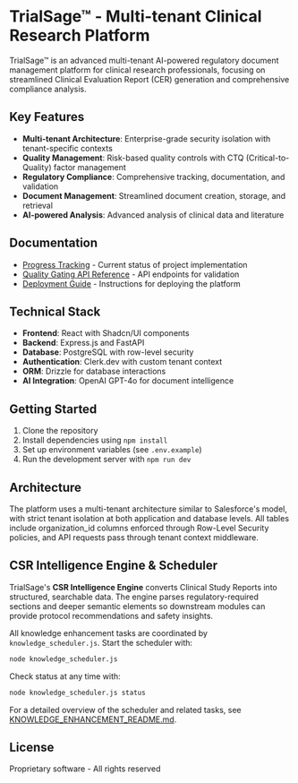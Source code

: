 # TrialSage™ - Multi-tenant Clinical Research Platform

TrialSage™ is an advanced multi-tenant AI-powered regulatory document management platform for clinical research professionals, focusing on streamlined Clinical Evaluation Report (CER) generation and comprehensive compliance analysis.

## Key Features

- **Multi-tenant Architecture**: Enterprise-grade security isolation with tenant-specific contexts
- **Quality Management**: Risk-based quality controls with CTQ (Critical-to-Quality) factor management
- **Regulatory Compliance**: Comprehensive tracking, documentation, and validation
- **Document Management**: Streamlined document creation, storage, and retrieval
- **AI-powered Analysis**: Advanced analysis of clinical data and literature

## Documentation

- [Progress Tracking](./PROGRESS.md) - Current status of project implementation
- [Quality Gating API Reference](./docs/quality-gating-api-reference.md) - API endpoints for validation
- [Deployment Guide](./DEPLOYMENT.md) - Instructions for deploying the platform

## Technical Stack

- **Frontend**: React with Shadcn/UI components
- **Backend**: Express.js and FastAPI
- **Database**: PostgreSQL with row-level security
- **Authentication**: Clerk.dev with custom tenant context
- **ORM**: Drizzle for database interactions
- **AI Integration**: OpenAI GPT-4o for document intelligence

## Getting Started

1. Clone the repository
2. Install dependencies using `npm install`
3. Set up environment variables (see `.env.example`)
4. Run the development server with `npm run dev`

## Architecture

The platform uses a multi-tenant architecture similar to Salesforce's model, with strict tenant isolation at both application and database levels. All tables include organization_id columns enforced through Row-Level Security policies, and API requests pass through tenant context middleware.

## CSR Intelligence Engine & Scheduler

TrialSage's **CSR Intelligence Engine** converts Clinical Study Reports into structured, searchable data. The engine parses regulatory-required sections and deeper semantic elements so downstream modules can provide protocol recommendations and safety insights.

All knowledge enhancement tasks are coordinated by `knowledge_scheduler.js`. Start the scheduler with:

```bash
node knowledge_scheduler.js
```

Check status at any time with:

```bash
node knowledge_scheduler.js status
```

For a detailed overview of the scheduler and related tasks, see [KNOWLEDGE_ENHANCEMENT_README.md](./KNOWLEDGE_ENHANCEMENT_README.md).

## License

Proprietary software - All rights reserved
